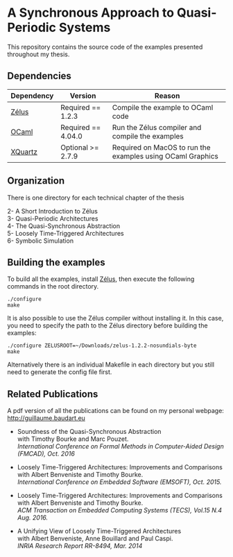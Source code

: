 # A Synchronous Approach to Quasi-Periodic Systems

This repository contains the source code of the examples presented
throughout my thesis.

## Dependencies

| Dependency | Version | Reason |
|------------|---------|--------|
| [Zélus](http://zelus.di.ens.fr/download.html) | Required == 1.2.3   | Compile the example to OCaml code |
| [OCaml](http://ocaml.org/) | Required == 4.04.0  | Run the Zélus compiler and compile the examples |
| [XQuartz](http://www.xquartz.org/) | Optional >= 2.7.9 | Required on MacOS to run the examples using OCaml Graphics |

## Organization
There is one directory for each technical chapter of the thesis

2- A Short Introduction to Zélus  
3- Quasi-Periodic Architectures  
4- The Quasi-Synchronous Abstraction  
5- Loosely Time-Triggered Architectures  
6- Symbolic Simulation  

## Building the examples

To build all the examples, install
[Zélus](http://zelus.di.ens.fr/download.html), then execute the
following commands in the root directory.

```
./configure
make
```

It is also possible to use the Zélus compiler without installing
it. In this case, you need to specify the path to the Zélus directory
before building the examples:

```
./configure ZELUSROOT=~/Downloads/zelus-1.2.2-nosundials-byte
make
```

Alternatively there is an individual Makefile in each directory but
you still need to generate the config file first.

## Related Publications

A pdf version of all the publications can be found on my personal webpage: <http://guillaume.baudart.eu>

- Soundness of the Quasi-Synchronous Abstraction   
  with Timothy Bourke and Marc Pouzet.  
  *International Conference on Formal Methods in Computer-Aided Design (FMCAD), Oct. 2016*

- Loosely Time-Triggered Architectures: Improvements and Comparisons  
  with Albert Benveniste and Timothy Bourke.  
  *International Conference on Embedded Software (EMSOFT), Oct. 2015.*

- Loosely Time-Triggered Architectures: Improvements and Comparisons  
  with Albert Benveniste and Timothy Bourke.  
  *ACM Transaction on Embedded Computing Systems (TECS), Vol.15 N.4 Aug. 2016.*

- A Unifying View of Loosely Time-Triggered Architectures  
  with Albert Benveniste, Anne Bouillard and Paul Caspi.  
  *INRIA Research Report RR-8494, Mar. 2014*
